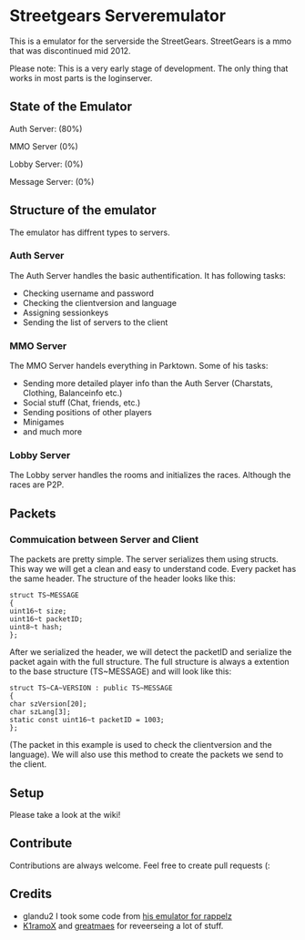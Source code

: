 
# Streetgears Serveremulator
This is a emulator for the serverside the StreetGears.
StreetGears is a mmo that was discontinued mid 2012.

Please note:
This is a very early stage of development.
The only thing that works in most parts is the loginserver.

## State of the Emulator
Auth Server: (80%)

MMO Server (0%)

Lobby Server: (0%)

Message Server: (0%)

## Structure of the emulator
The emulator has diffrent types to servers.
### Auth Server
The Auth Server handles the basic authentification.
It has following tasks:
* Checking username and password
* Checking the clientversion and language
* Assigning sessionkeys
* Sending the list of servers to the client

### MMO Server
The MMO Server handels everything in Parktown.
Some of his tasks:
* Sending more detailed player info than the Auth Server (Charstats, Clothing, Balanceinfo etc.)
* Social stuff (Chat, friends, etc.)
* Sending positions of other players
* Minigames
* and much more

### Lobby Server
The Lobby server handles the rooms and initializes the races. Although the races are P2P.

## Packets

### Commuication between Server and Client
The packets are pretty simple. The server serializes them using structs. This way we will get a clean and easy to understand code.
Every packet has the same header. The structure of the header looks like this:
```
struct TS~MESSAGE
{
uint16~t size;
uint16~t packetID;
uint8~t hash;
};
```
After we serialized the header, we will detect the packetID and serialize the packet again with the full structure.
The full structure is always a extention to the base structure (TS~MESSAGE) and will look like this:
```
struct TS~CA~VERSION : public TS~MESSAGE
{
char szVersion[20];
char szLang[3];
static const uint16~t packetID = 1003;
};
```
(The packet in this example is used to check the clientversion and the language).
We will also use this method to create the packets we send to the client.


## Setup
Please take a look at the wiki!

## Contribute
Contributions are always welcome. Feel free to create pull requests (:

## Credits

* glandu2 I took some code from [his emulator for rappelz](https://github.com/glandu2/rzu~parent)
* [K1ramoX](http://www.elitepvpers.com/forum/members/4193997~k1ramox.html) and [greatmaes](https://github.com/greatmaes) for reveerseing a lot of stuff.
